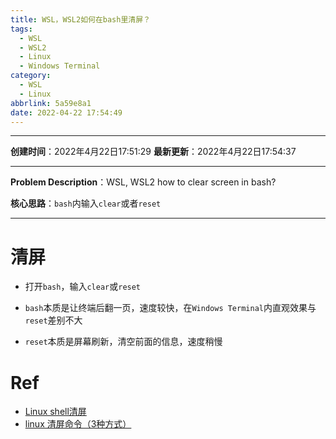 ```yaml
---
title: WSL，WSL2如何在bash里清屏？
tags:
  - WSL
  - WSL2
  - Linux
  - Windows Terminal
category:
  - WSL
  - Linux
abbrlink: 5a59e8a1
date: 2022-04-22 17:54:49
---
```


---

**创建时间**：2022年4月22日17:51:29
**最新更新**：2022年4月22日17:54:37

---

**Problem Description**：WSL, WSL2 how to clear screen in bash?

**核心思路**：`bash`内输入`clear`或者`reset`

---

# 清屏
* 打开`bash`，输入`clear`或`reset`

* `bash`本质是让终端后翻一页，速度较快，在`Windows Terminal`内直观效果与`reset`差别不大
* `reset`本质是屏幕刷新，清空前面的信息，速度稍慢


# Ref
* [Linux shell清屏](https://blog.csdn.net/u010178308/article/details/77414023)
* [linux 清屏命令（3种方式）](https://blog.csdn.net/magoyang/article/details/78940767)
